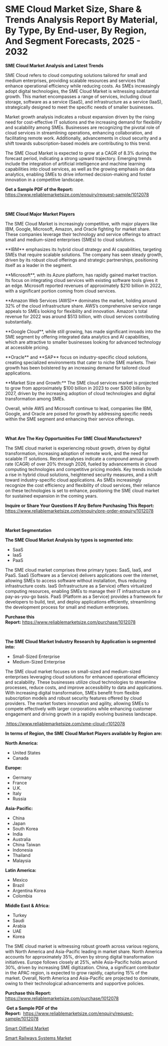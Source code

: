 <p><h1>SME Cloud Market Size, Share & Trends Analysis Report By Material, By Type, By End-user, By Region, And Segment Forecasts, 2025 - 2032</h1></p><p><strong>SME Cloud Market Analysis and Latest Trends</strong></p>
<p><p>SME Cloud refers to cloud computing solutions tailored for small and medium enterprises, providing scalable resources and services that enhance operational efficiency while reducing costs. As SMEs increasingly adopt digital technologies, the SME Cloud Market is witnessing substantial growth. This market encompasses a range of services, including cloud storage, software as a service (SaaS), and infrastructure as a service (IaaS), strategically designed to meet the specific needs of smaller businesses.</p><p>Market growth analysis indicates a robust expansion driven by the rising need for cost-effective IT solutions and the increasing demand for flexibility and scalability among SMEs. Businesses are recognizing the pivotal role of cloud services in streamlining operations, enhancing collaboration, and facilitating remote work. Additionally, advancements in cloud security and a shift towards subscription-based models are contributing to this trend.</p><p>The SME Cloud Market is expected to grow at a CAGR of 8.3% during the forecast period, indicating a strong upward trajectory. Emerging trends include the integration of artificial intelligence and machine learning capabilities into cloud services, as well as the growing emphasis on data analytics, enabling SMEs to drive informed decision-making and foster innovation in a competitive landscape.</p></p>
<p><strong>Get a Sample PDF of the Report:&nbsp;</strong> <a href="https://www.reliablemarketsize.com/enquiry/request-sample/1012078?utm_campaign=2041&utm_medium=2&utm_source=Github&utm_content=ia&utm_term=06032025&utm_id=sme-cloud">https://www.reliablemarketsize.com/enquiry/request-sample/1012078</a></p>
<p>&nbsp;</p>
<p><strong>SME Cloud Major Market Players</strong></p>
<p><p>The SME Cloud Market is increasingly competitive, with major players like IBM, Google, Microsoft, Amazon, and Oracle fighting for market share. These companies leverage their technology and service offerings to attract small and medium-sized enterprises (SMEs) to cloud solutions.</p><p>**IBM** emphasizes its hybrid cloud strategy and AI capabilities, targeting SMEs that require scalable solutions. The company has seen steady growth, driven by its robust cloud offerings and strategic partnerships, positioning itself as a leader in the segment.</p><p>**Microsoft**, with its Azure platform, has rapidly gained market traction. Its focus on integrating cloud services with existing software tools gives it an edge. Microsoft reported revenues of approximately $210 billion in 2022, with a significant portion coming from cloud services.</p><p>**Amazon Web Services (AWS)** dominates the market, holding around 32% of the cloud infrastructure share. AWS’s comprehensive service range appeals to SMEs looking for flexibility and innovation. Amazon's total revenue for 2022 was around $513 billion, with cloud services contributing substantially.</p><p>**Google Cloud**, while still growing, has made significant inroads into the SME segment by offering integrated data analytics and AI capabilities, which are attractive to smaller businesses looking for advanced technology at accessible pricing.</p><p>**Oracle** and **SAP** focus on industry-specific cloud solutions, creating specialized environments that cater to niche SME markets. Their growth has been bolstered by an increasing demand for tailored cloud applications.</p><p>**Market Size and Growth:** The SME cloud services market is projected to grow from approximately $100 billion in 2023 to over $300 billion by 2027, driven by the increasing adoption of cloud technologies and digital transformation among SMEs.</p><p>Overall, while AWS and Microsoft continue to lead, companies like IBM, Google, and Oracle are poised for growth by addressing specific needs within the SME segment and enhancing their service offerings.</p></p>
<p>&nbsp;</p>
<p><strong>What Are The Key Opportunities For SME Cloud Manufacturers?</strong></p>
<p><p>The SME cloud market is experiencing robust growth, driven by digital transformation, increasing adoption of remote work, and the need for scalable IT solutions. Recent analyses indicate a compound annual growth rate (CAGR) of over 20% through 2026, fueled by advancements in cloud computing technologies and competitive pricing models. Key trends include a rise in hybrid cloud solutions, heightened security measures, and a shift toward industry-specific cloud applications. As SMEs increasingly recognize the cost efficiency and flexibility of cloud services, their reliance on these technologies is set to enhance, positioning the SME cloud market for sustained expansion in the coming years.</p></p>
<p><strong>Inquire or Share Your Questions If Any Before Purchasing This Report:</strong> <a href="https://www.reliablemarketsize.com/enquiry/pre-order-enquiry/1012078?utm_campaign=2041&utm_medium=2&utm_source=Github&utm_content=ia&utm_term=06032025&utm_id=sme-cloud">https://www.reliablemarketsize.com/enquiry/pre-order-enquiry/1012078</a></p>
<p>&nbsp;</p>
<p><strong>Market Segmentation</strong></p>
<p><strong>The SME Cloud Market Analysis by types is segmented into:</strong></p>
<p><ul><li>SaaS</li><li>IaaS</li><li>PaaS</li></ul></p>
<p><p>The SME cloud market comprises three primary types: SaaS, IaaS, and PaaS. SaaS (Software as a Service) delivers applications over the internet, allowing SMEs to access software without installation, thus reducing infrastructure costs. IaaS (Infrastructure as a Service) offers virtualized computing resources, enabling SMEs to manage their IT infrastructure on a pay-as-you-go basis. PaaS (Platform as a Service) provides a framework for developers to build, test, and deploy applications efficiently, streamlining the development process for small and medium enterprises.</p></p>
<p><strong>Purchase this Report:&nbsp;</strong><a href="https://www.reliablemarketsize.com/purchase/1012078?utm_campaign=2041&utm_medium=2&utm_source=Github&utm_content=ia&utm_term=06032025&utm_id=sme-cloud">https://www.reliablemarketsize.com/purchase/1012078</a></p>
<p>&nbsp;</p>
<p><strong>The SME Cloud Market Industry Research by Application is segmented into:</strong></p>
<p><ul><li>Small-Sized Enterprise</li><li>Medium-Sized Enterprise</li></ul></p>
<p><p>The SME cloud market focuses on small-sized and medium-sized enterprises leveraging cloud solutions for enhanced operational efficiency and scalability. These businesses utilize cloud technologies to streamline processes, reduce costs, and improve accessibility to data and applications. With increasing digital transformation, SMEs benefit from flexible subscription models and robust security features offered by cloud providers. The market fosters innovation and agility, allowing SMEs to compete effectively with larger corporations while enhancing customer engagement and driving growth in a rapidly evolving business landscape.</p></p>
<p><a href="https://www.reliablemarketsize.com/sme-cloud-r1012078?utm_campaign=2041&utm_medium=2&utm_source=Github&utm_content=ia&utm_term=06032025&utm_id=sme-cloud">&nbsp;https://www.reliablemarketsize.com/sme-cloud-r1012078</a></p>
<p><strong>In terms of Region, the SME Cloud Market Players available by Region are:</strong></p>
<p>
    <p> <strong> North America: </strong>
        <ul>
            <li>United States</li>
            <li>Canada</li>
        </ul>
        </p> 
    <p> <strong> Europe: </strong>
        <ul>
            <li>Germany</li>
            <li>France</li>
            <li>U.K.</li>
            <li>Italy</li>
            <li>Russia</li>
        </ul>
        </p> 
    <p> <strong> Asia-Pacific: </strong>
        <ul>
            <li>China</li>
            <li>Japan</li>
            <li>South Korea</li>
            <li>India</li>
            <li>Australia</li>
            <li>China Taiwan</li>
            <li>Indonesia</li>
            <li>Thailand</li>
            <li>Malaysia</li>
        </ul>
        </p> 
    <p> <strong> Latin America: </strong>
        <ul>
            <li>Mexico</li>
            <li>Brazil</li>
            <li>Argentina Korea</li>
            <li>Colombia</li>
        </ul>
        </p> 
    <p> <strong> Middle East & Africa: </strong>
        <ul>
            <li>Turkey</li>
            <li>Saudi</li>
            <li>Arabia</li>
            <li>UAE</li>
            <li>Korea</li>
        </ul>
    </p>
    </p>
<p><p>The SME cloud market is witnessing robust growth across various regions, with North America and Asia-Pacific leading in market share. North America accounts for approximately 35%, driven by strong digital transformation initiatives. Europe follows closely at 25%, while Asia-Pacific holds around 30%, driven by increasing SME digitization. China, a significant contributor in the APAC region, is expected to grow rapidly, capturing 15% of the market. Overall, North America and Asia-Pacific are projected to dominate, owing to their technological advancements and supportive policies.</p></p>
<p><strong>Purchase this Report: </strong><a href="https://www.reliablemarketsize.com/purchase/1012078?utm_campaign=2041&utm_medium=2&utm_source=Github&utm_content=ia&utm_term=06032025&utm_id=sme-cloud">https://www.reliablemarketsize.com/purchase/1012078</a></p>
<p>&nbsp;<strong>Get a Sample PDF of the Report:&nbsp;&nbsp;</strong><a href="https://www.reliablemarketsize.com/enquiry/request-sample/1012078?utm_campaign=2041&utm_medium=2&utm_source=Github&utm_content=ia&utm_term=06032025&utm_id=sme-cloud">https://www.reliablemarketsize.com/enquiry/request-sample/1012078</a></p>
<p><strong></strong></p>
<p><p><a href="https://github.com/negrocybul4w/Market-Research-Report-List-1/blob/main/smart-oilfield-market.md?utm_campaign=2041&utm_medium=2&utm_source=Github&utm_content=ia&utm_term=06032025&utm_id=sme-cloud">Smart Oilfield Market</a></p><p><a href="https://github.com/djoeamakeh/Market-Research-Report-List-1/blob/main/smart-railways-systems-market.md?utm_campaign=2041&utm_medium=2&utm_source=Github&utm_content=ia&utm_term=06032025&utm_id=sme-cloud">Smart Railways Systems Market</a></p></p>